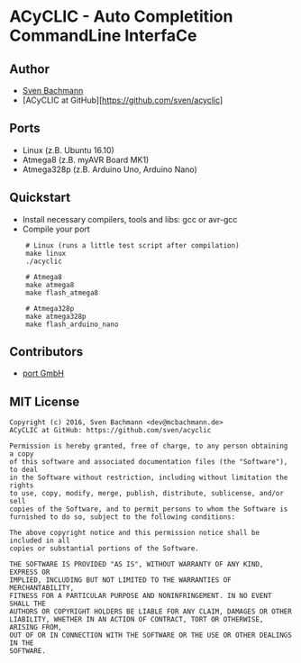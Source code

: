 # ACyCLIC - Auto Completition CommandLine InterfaCe


## Author

  * [Sven Bachmann](mailto:dev@mcbachmann.de)
  * [ACyCLIC at GitHub][https://github.com/sven/acyclic]


## Ports

  * Linux (z.B. Ubuntu 16.10)
  * Atmega8 (z.B. myAVR Board MK1)
  * Atmega328p (z.B. Arduino Uno, Arduino Nano)


## Quickstart

  * Install necessary compilers, tools and libs: gcc or avr-gcc
  * Compile your port

```
    # Linux (runs a little test script after compilation)
    make linux
    ./acyclic

    # Atmega8
    make atmega8
    make flash_atmega8

    # Atmega328p
    make atmega328p
    make flash_arduino_nano
```


## Contributors

  * [port GmbH](http://www.port.de)


## MIT License

    Copyright (c) 2016, Sven Bachmann <dev@mcbachmann.de>
    ACyCLIC at GitHub: https://github.com/sven/acyclic
    
    Permission is hereby granted, free of charge, to any person obtaining a copy
    of this software and associated documentation files (the "Software"), to deal
    in the Software without restriction, including without limitation the rights
    to use, copy, modify, merge, publish, distribute, sublicense, and/or sell
    copies of the Software, and to permit persons to whom the Software is
    furnished to do so, subject to the following conditions:
    
    The above copyright notice and this permission notice shall be included in all
    copies or substantial portions of the Software.
    
    THE SOFTWARE IS PROVIDED "AS IS", WITHOUT WARRANTY OF ANY KIND, EXPRESS OR
    IMPLIED, INCLUDING BUT NOT LIMITED TO THE WARRANTIES OF MERCHANTABILITY,
    FITNESS FOR A PARTICULAR PURPOSE AND NONINFRINGEMENT. IN NO EVENT SHALL THE
    AUTHORS OR COPYRIGHT HOLDERS BE LIABLE FOR ANY CLAIM, DAMAGES OR OTHER
    LIABILITY, WHETHER IN AN ACTION OF CONTRACT, TORT OR OTHERWISE, ARISING FROM,
    OUT OF OR IN CONNECTION WITH THE SOFTWARE OR THE USE OR OTHER DEALINGS IN THE
    SOFTWARE.
